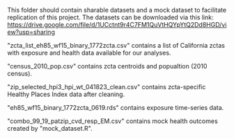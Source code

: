 This folder should contain sharable datasets and a mock dataset to facilitate replication of this project. The datasets can be downloaded via this link: https://drive.google.com/file/d/1UCctnt9r4C7FM1QuVtHQYpYtQ2Dd8HGD/view?usp=sharing

"zcta_list_eh85_wf15_binary_1772zcta.csv" contains a list of California zctas with exposure and health data available for our analyses.

"census_2010_pop.csv" contains zcta centroids and popualtion (2010 census).

"zip_selected_hpi3_hpi_wt_041823_clean.csv" contains zcta-specific Healthy Places Index data after cleaning.

"eh85_wf15_binary_1772zcta_0619.rds" contains exposure time-series data.

"combo_99_19_patzip_cvd_resp_EM.csv" contains mock health outcomes created by "mock_dataset.R".
